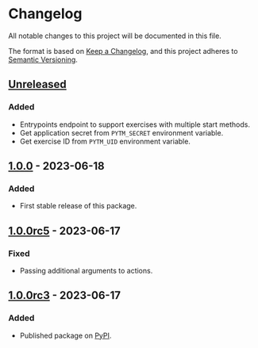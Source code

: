 # Changelog

All notable changes to this project will be documented in this file.

The format is based on [Keep a Changelog](https://keepachangelog.com/en/1.0.0/),
and this project adheres to [Semantic Versioning](https://semver.org/spec/v2.0.0.html).

## [Unreleased]

### Added

* Entrypoints endpoint to support exercises with multiple start methods.
* Get application secret from `PYTM_SECRET` environment variable.
* Get exercise ID from `PYTM_UID` environment variable.

## [1.0.0] - 2023-06-18

### Added

* First stable release of this package.

## [1.0.0rc5] - 2023-06-17

### Fixed

* Passing additional arguments to actions.

## [1.0.0rc3] - 2023-06-17

### Added

* Published package on [PyPI](https://pypi.org/project/pytmlib/).

[Unreleased]: https://github.com/ofabel/pytm-bootstrap/compare/v1.0.0...HEAD

[1.0.0]: https://github.com/ofabel/pytm-bootstrap/compare/v1.0.0rc5...v1.0.0

[1.0.0rc5]: https://github.com/ofabel/pytm-bootstrap/compare/v1.0.0rc3...v1.0.0rc5

[1.0.0rc3]: https://github.com/ofabel/pytm-bootstrap/releases/tag/v1.0.0rc3
